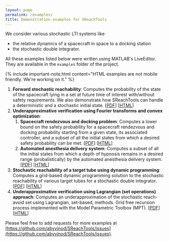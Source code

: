 ```yaml
---
layout: page
permalink: /examples/
title: Demonstration examples for SReachTools
---
```


We consider various stochastic LTI systems like

* the relative dynamics of a spacecraft in space to a docking station
* the stochastic double integrator.

All these examples listed below were written using MATLAB's LiveEditor.
They are available in the `examples` folder of the project. 

{% include important-note.html content="HTML examples are not mobile friendly. We're working on it." %}

1. **Forward stochastic reachability**: Computes the probability of the state of the spacecraft lying in a set at future time of interest with/without safety requirements. We also demonstrate how SReachTools can handle a deterministic and a stochastic initial state. [[PDF](https://github.com/abyvinod/SReachTools/raw/master/examples/forwardStochasticReachCWH.pdf)] [[HTML](forwardStochasticReachCWH.html)] 
1. **Underapproximative verification using Fourier transforms and convex optimization**: 
    1. **Spacecraft rendezvous and docking problem**: Computes a lower bound on the safety probability for a spacecraft rendezvous and docking probability starting from a given state, its associated controller, and a subset of all the initial states from which a desired safety probability can be met.
[[PDF](https://github.com/abyvinod/SReachTools/raw/master/examples/FtCVXUnderapproxVerifyCWH.pdf)] [[HTML](FtCVXUnderapproxVerifyCWH.html)]
    1. **Automated anesthesia delivery system**: Computes a subset of all the initial states from which a depth of hypnosis remains in a desired range (probalistically) by the automated anesthesia delivery system.
[[PDF](https://github.com/abyvinod/SReachTools/raw/master/examples/AutomatedAnesthesiaDelivery.pdf)] [[HTML](AutomatedAnesthesiaDelivery.html)]
1. **Stochastic reachability of a target tube using dynamic programming**: Computes a grid-based dynamic programming solution to the stochastic reachability of various target tubes for a stochastic double integrator. [[PDF](https://github.com/abyvinod/SReachTools/raw/master/examples/doubleIntegratorDynamicProgramming.pdf)] [[HTML](doubleIntegratorDynamicProgramming.html)]
1. **Underapproximative verification using Lagrangian (set operations) approach**: Computes an underapproximation of the stochastic reach-avoid set using Lagrangian, set-based, methods. Grid free recursion process implemented with the
Model Parametric Toolbox (MPT). [[PDF](https://github.com/abyvinod/SReachTools/raw/master/examples/lagrangianApproximations.pdf)] [[HTML](lagrangianApproximations.html)]

Please feel free to add requests for more examples at [https://github.com/abyvinod/SReachTools/issues](https://github.com/abyvinod/SReachTools/issues).

<!-- Add {:target="_blank"} if it is desired that the page opens in a new window.-->
